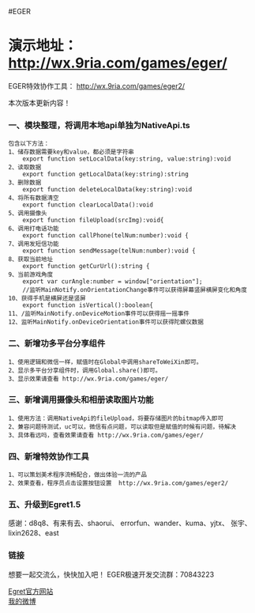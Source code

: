 #EGER

演示地址：
http://wx.9ria.com/games/eger/
===================================
EGER特效协作工具：
http://wx.9ria.com/games/eger2/

本次版本更新内容！
  
### 一、模块整理，将调用本地api单独为NativeApi.ts

    包含以下方法：
    1、储存数据需要key和value，都必须是字符串
        export function setLocalData(key:string, value:string):void
    2、读取数据
        export function getLocalData(key:string):string
    3、删除数据
        export function deleteLocalData(key:string):void
    4、将所有数据清空
        export function clearLocalData():void
    5、调用摄像头
        export function fileUpload(srcImg):void{ 
    6、调用打电话功能
        export function callPhone(telNum:number):void {
    7、调用发短信功能
        export function sendMessage(telNum:number):void {
    8、获取当前地址
        export function getCurUrl():string {
    9、当前游戏角度
        export var curAngle:number = window["orientation"]; 
        //监听MainNotify.onOrientationChange事件可以获得屏幕竖屏横屏变化和角度
    10、获得手机是横屏还是竖屏
        export function isVertical():boolean{ 
    11、/监听MainNotify.onDeviceMotion事件可以获得摇一摇事件
    12、监听MainNotify.onDeviceOrientation事件可以获得陀螺仪数据

### 二、新增功多平台分享组件

    1、使用逻辑和微信一样，赋值时在Global中调用shareToWeiXin即可。
    2、显示多平台分享组件时，调用Global.share()即可。
    3、显示效果请查看 http://wx.9ria.com/games/eger/
    
### 三、新增调用摄像头和相册读取图片功能
    
    1、使用方法：调用NativeApi的fileUpload，将要存储图片的bitmap传入即可
    2、兼容问题待测试，uc可以，微信有点问题，可以读取但是赋值的时候有问题，待解决
    3、具体看远吗，查看效果请查看 http://wx.9ria.com/games/eger/

### 四、新增特效协作工具
    
    1、可以策划美术程序流畅配合，做出体验一流的产品
    2、效果查看，程序员点击设置按钮设置  http://wx.9ria.com/games/eger2/

### 五、升级到Egret1.5

感谢：d8q8、有来有去、shaorui、 errorfun、wander、kuma、yjtx、 张宇、lixin2628、east

### 链接

想要一起交流么，快快加入吧！
EGER极速开发交流群：70843223

[Egret官方网站](egret-labs.org)<br />
[我的微博](http://weibo.com/1856526021/profile?topnav=1&wvr=6)<br />